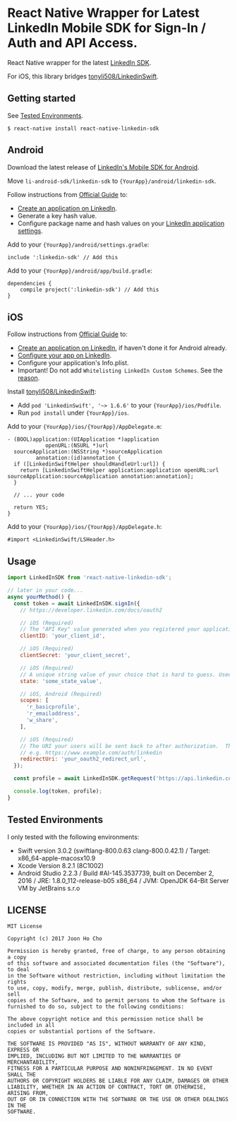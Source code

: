 # React Native Wrapper for Latest LinkedIn Mobile SDK for Sign-In / Auth and API Access.

React Native wrapper for the latest [LinkedIn SDK](https://developer.linkedin.com/docs/android-sdk).

For iOS, this library bridges [tonyli508/LinkedinSwift](https://github.com/tonyli508/LinkedinSwift).

## Getting started

See [Tested Environments](#tested-environments).

`$ react-native install react-native-linkedin-sdk`


## Android
Download the latest release of [LinkedIn's Mobile SDK for Android](https://developer.linkedin.com/downloads#androidsdk).

Move `li-android-sdk/linkedin-sdk` to `{YourApp}/android/linkedin-sdk`.


Follow instructions from [Official Guide](https://developer.linkedin.com/docs/android-sdk) to:
 - [Create an application on LinkedIn](https://www.linkedin.com/secure/developer?newapp=).
 - Generate a key hash value.
 - Configure package name and hash values on your [LinkedIn application settings](https://www.linkedin.com/developer/apps).

Add to your `{YourApp}/android/settings.gradle`:
```
include ':linkedin-sdk' // Add this
```

Add to your `{YourApp}/android/app/build.gradle`:

```
dependencies {
    compile project(':linkedin-sdk') // Add this
}
```


## iOS
Follow instructions from [Official Guide](https://developer.linkedin.com/docs/ios-sdk) to:
 - [Create an application on LinkedIn](https://www.linkedin.com/secure/developer?newapp=), if haven't done it for Android already.
 - [Configure your app on LinkedIn](https://www.linkedin.com/developer/apps).
 - Configure your application's Info.plist.
 - Important! Do not add `Whitelisting LinkedIn Custom Schemes`. See the [reason](https://github.com/tonyli508/LinkedinSwift/issues/22).


Install [tonyli508/LinkedinSwift](https://github.com/tonyli508/LinkedinSwift):
 - Add `pod 'LinkedinSwift', '~> 1.6.6'` to your `{YourApp}/ios/Podfile`.
 - Run `pod install` under `{YourApp}/ios`.


Add to your `{YourApp}/ios/{YourApp}/AppDelegate.m`:
```
- (BOOL)application:(UIApplication *)application
            openURL:(NSURL *)url
  sourceApplication:(NSString *)sourceApplication
         annotation:(id)annotation {
  if ([LinkedinSwiftHelper shouldHandleUrl:url]) {
    return [LinkedinSwiftHelper application:application openURL:url sourceApplication:sourceApplication annotation:annotation];
  }

  // ... your code

  return YES;
}
```


Add to your `{YourApp}/ios/{YourApp}/AppDelegate.h`:
```
#import <LinkedinSwift/LSHeader.h>
```



## Usage
```javascript
import LinkedInSDK from 'react-native-linkedin-sdk';

// later in your code...
async yourMethod() {
  const token = await LinkedInSDK.signIn({
    // https://developer.linkedin.com/docs/oauth2

    // iOS (Required)
    // The "API Key" value generated when you registered your application.
    clientID: 'your_client_id',

    // iOS (Required)
    clientSecret: 'your_client_secret',

    // iOS (Required)
    // A unique string value of your choice that is hard to guess. Used to prevent CSRF.
    state: 'some_state_value',

    // iOS, Android (Required)
    scopes: [
      'r_basicprofile',
      'r_emailaddress',
      'w_share',
    ],

    // iOS (Required)
    // The URI your users will be sent back to after authorization.  This value must match one of the defined OAuth 2.0 Redirect URLs in your application configuration.
    // e.g. https://www.example.com/auth/linkedin
    redirectUri: 'your_oauth2_redirect_url',
  });

  const profile = await LinkedInSDK.getRequest('https://api.linkedin.com/v1/people/~?format=json');

  console.log(token, profile);
}
```


## Tested Environments

I only tested with the following environments:
 - Swift version 3.0.2 (swiftlang-800.0.63 clang-800.0.42.1) / Target: x86_64-apple-macosx10.9
 - Xcode Version 8.2.1 (8C1002)
 - Android Studio 2.2.3 / Build #AI-145.3537739, built on December 2, 2016 / JRE: 1.8.0_112-release-b05 x86_64 / JVM: OpenJDK 64-Bit Server VM by JetBrains s.r.o


## LICENSE
```
MIT License

Copyright (c) 2017 Joon Ho Cho

Permission is hereby granted, free of charge, to any person obtaining a copy
of this software and associated documentation files (the "Software"), to deal
in the Software without restriction, including without limitation the rights
to use, copy, modify, merge, publish, distribute, sublicense, and/or sell
copies of the Software, and to permit persons to whom the Software is
furnished to do so, subject to the following conditions:

The above copyright notice and this permission notice shall be included in all
copies or substantial portions of the Software.

THE SOFTWARE IS PROVIDED "AS IS", WITHOUT WARRANTY OF ANY KIND, EXPRESS OR
IMPLIED, INCLUDING BUT NOT LIMITED TO THE WARRANTIES OF MERCHANTABILITY,
FITNESS FOR A PARTICULAR PURPOSE AND NONINFRINGEMENT. IN NO EVENT SHALL THE
AUTHORS OR COPYRIGHT HOLDERS BE LIABLE FOR ANY CLAIM, DAMAGES OR OTHER
LIABILITY, WHETHER IN AN ACTION OF CONTRACT, TORT OR OTHERWISE, ARISING FROM,
OUT OF OR IN CONNECTION WITH THE SOFTWARE OR THE USE OR OTHER DEALINGS IN THE
SOFTWARE.
```
